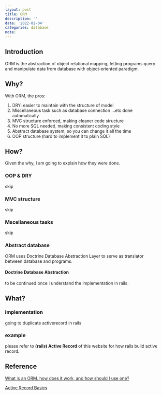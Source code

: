 ```yaml
---
layout: post
title: ORM
description: ''
date: '2022-01-04'
categories: database
note: 
---
```


## Introduction

ORM is the abstraction of object relational mapping, letting programs query and manipulate data from database with object-oriented paradigm.

## Why?

With ORM, the pros:
1. DRY: easier to maintain with the structure of model
2. Miscellaneous task such as database connection ...etc done automatically
3. MVC structure enforced, making cleaner code structure
4. No more SQL needed, making consistent coding style
5. Abstract database system, so you can change it all the time
6. OOP structure (hard to implement it to plain SQL)

## How?

Given the why, I am going to explain how they were done.

### OOP & DRY

skip

### MVC structure

skip

### Mscellaneous tasks

skip

### Abstract database

ORM uses Doctrine Database Abstraction Layer to serve as translator between database and programs.

#### Doctrine Database Abstraction

to be continued once I understand the implementation in rails.

## What?

### implementation

going to duplicate activerecord in rails
### example

please refer to **(rails) Active Record** of this website for how rails build active record.
## Reference

[What is an ORM, how does it work, and how should I use one?](https://stackoverflow.com/questions/1279613/what-is-an-orm-how-does-it-work-and-how-should-i-use-one)

[Active Record Basics](https://guides.rubyonrails.org/active_record_basics.html)

